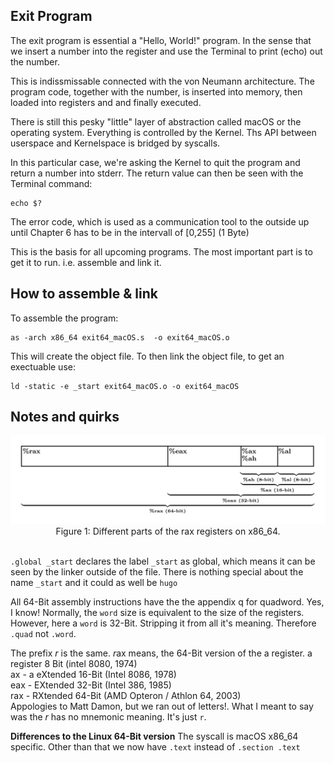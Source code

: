 ## Exit Program
The exit program is essential a "Hello, World!" program. In the sense that
we insert a number into the register and use the Terminal to print (echo)
out the number.

This is indissmissable connected with the von Neumann architecture. The
program code, together with the number, is inserted into memory,
then loaded into registers and  and finally executed.

There is still this pesky "little" layer of abstraction called macOS or
the operating system. Everything is controlled by the Kernel.
Ths API between userspace and Kernelspace is bridged by syscalls.

In this particular case, we're asking the Kernel to quit the program
and return a number into stderr. The return value can then be seen
with the Terminal command:
```
echo $?
```

The error code, which is used as a communication tool to the outside
up until Chapter 6 has to be in the intervall of [0,255] (1 Byte)

This is the basis for all upcoming programs. 
The most important part is to get it to run. i.e. assemble
and link it.

## How to assemble & link
To assemble the program:
```
as -arch x86_64 exit64_macOS.s  -o exit64_macOS.o
```
This will create the object file. 
To then link the object file, to get an exectuable use:
```
ld -static -e _start exit64_macOS.o -o exit64_macOS
```

## Notes and quirks

<div align=center>
  <img src="https://raw.githubusercontent.com/MarekSchiffer/pgu/main/macOS_x86/01.%20Chapter%203%20-%20exit/.assets/x86_64_Registers.png" alt="ra" width="600">
  <br>
  <figcaption>Figure 1: Different parts of the rax registers on x86_64.</figcaption>
   <br>
</div>

`.global _start` declares the label `_start` as global, which
means it can be seen by the linker outside of the file. There
is nothing special about the name `_start` and it could as
well be `hugo`

All 64-Bit assembly instructions have the the appendix q for quadword. Yes, I know!  Normally, the `word` size is equivalent to the size of the registers.  However, here a `word` is 32-Bit. Stripping it from all it's meaning. Therefore `.quad` not `.word`.

The prefix *r* is the same. *r*ax means, the 64-Bit version of the a register.
a register 8 Bit (intel 8080, 1974)  
ax - a eXtended 16-Bit (Intel 8086, 1978)  
eax - EXtended 32-Bit (Intel 386, 1985)  
rax - RXtended 64-Bit (AMD Opteron / Athlon 64, 2003)  
Appologies to Matt Damon, but we ran out of letters!.
What I meant to say was the *r* has no mnemonic meaning. It's just `r`.

**Differences to the Linux 64-Bit version**
The syscall is macOS x86_64 specific. Other than that we
now have `.text` instead of `.section .text`


